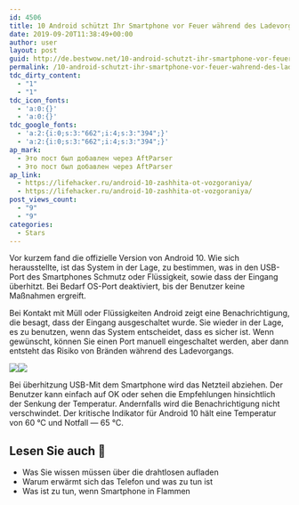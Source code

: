 ```yaml
---
id: 4506
title: 10 Android schützt Ihr Smartphone vor Feuer während des Ladevorgangs
date: 2019-09-20T11:38:49+00:00
author: user
layout: post
guid: http://de.bestwow.net/10-android-schutzt-ihr-smartphone-vor-feuer-wahrend-des-ladevorgangs/
permalink: /10-android-schutzt-ihr-smartphone-vor-feuer-wahrend-des-ladevorgangs/
tdc_dirty_content:
  - "1"
  - "1"
tdc_icon_fonts:
  - 'a:0:{}'
  - 'a:0:{}'
tdc_google_fonts:
  - 'a:2:{i:0;s:3:"662";i:4;s:3:"394";}'
  - 'a:2:{i:0;s:3:"662";i:4;s:3:"394";}'
ap_mark:
  - Это пост был добавлен через AftParser
  - Это пост был добавлен через AftParser
ap_link:
  - https://lifehacker.ru/android-10-zashhita-ot-vozgoraniya/
  - https://lifehacker.ru/android-10-zashhita-ot-vozgoraniya/
post_views_count:
  - "9"
  - "9"
categories:
  - Stars
---
```

Vor kurzem fand die offizielle Version von Android 10. Wie sich herausstellte, ist das System in der Lage, zu bestimmen, was in den USB-Port des Smartphones Schmutz oder Flüssigkeit, sowie dass der Eingang überhitzt. Bei Bedarf OS-Port deaktiviert, bis der Benutzer keine Maßnahmen ergreift.

Bei Kontakt mit Müll oder Flüssigkeiten Android zeigt eine Benachrichtigung, die besagt, dass der Eingang ausgeschaltet wurde. Sie wieder in der Lage, es zu benutzen, wenn das System entscheidet, dass es sicher ist. Wenn gewünscht, können Sie einen Port manuell eingeschaltet werden, aber dann entsteht das Risiko von Bränden während des Ladevorgangs.

![](http://de.bestwow.net/wp-content/uploads/2019/09/android-10-zaschitit-smartfon-ot-vozgoraniya-vo-vremya-zaryadki-1.jpg)![](http://de.bestwow.net/wp-content/uploads/2019/09/android-10-zaschitit-smartfon-ot-vozgoraniya-vo-vremya-zaryadki-2.jpg) 

Bei überhitzung USB-Mit dem Smartphone wird das Netzteil abziehen. Der Benutzer kann einfach auf OK oder sehen die Empfehlungen hinsichtlich der Senkung der Temperatur. Andernfalls wird die Benachrichtigung nicht verschwindet. Der kritische Indikator für Android 10 hält eine Temperatur von 60 °C und Notfall — 65 °C.

<div>
  <h2 class="read-also__title">
    <span>Lesen Sie auch</span> <span>🧐 </span>
  </h2>
  
  <ul class="read-also__list">
    <li>
      Was Sie wissen müssen über die drahtlosen aufladen
    </li>
    <li>
      Warum erwärmt sich das Telefon und was zu tun ist
    </li>
    <li>
      Was ist zu tun, wenn Smartphone in Flammen
    </li>
  </ul>
</div>